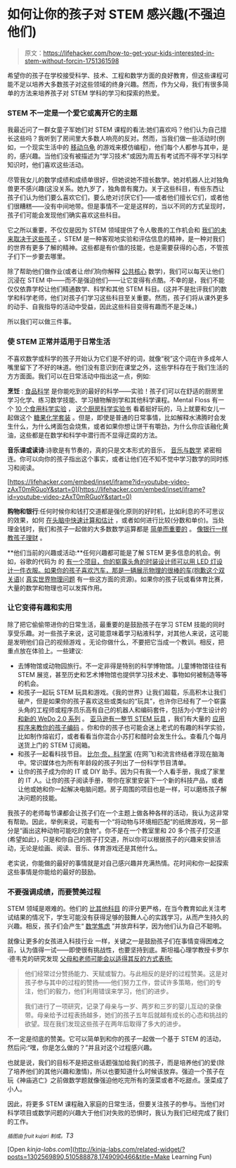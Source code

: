 # 如何让你的孩子对 STEM 感兴趣(不强迫他们)

> 原文：<https://lifehacker.com/how-to-get-your-kids-interested-in-stem-without-forcin-1751361598>

希望你的孩子在学校接受科学、技术、工程和数学方面的良好教育，但这些课程可能不足以培养大多数孩子对这些领域的终身兴趣。然而，作为父母，我们有很多简单的方法来培养孩子对 STEM 学科的学习和探索的热爱。



### STEM 不一定是一个爱它或离开它的主题

我最近问了一群女童子军她们对 STEM 课程的看法:她们喜欢吗？他们认为自己擅长这些吗？我听到了房间里大多数人响亮的反对。然而，当我们做一些活动时(例如，一个现实生活中的 [移动乌龟](https://itunes.apple.com/us/app/move-turtle.-programming-for/id509013878?mt=8) 的游戏来模仿编程)，他们每个人都参与其中，是的，感兴趣。当他们没有被描述为“学习技术”或因为周五有考试而不得不学习科学知识时，他们喜欢这些活动。

尽管我女儿的数学成绩和成绩单很好，但她说她不擅长数学。她对机器人比对独角兽更不感兴趣(这没关系。她九岁了，独角兽有魔力。关于这些科目，有些东西让孩子们认为他们要么喜欢它们，要么绝对讨厌它们——或者他们擅长它们，或者他们很糟糕——没有中间地带。但是事情不一定是这样的，当以不同的方式呈现时，孩子们可能会发现他们确实喜欢这些科目。

它之所以重要，不仅仅是因为 STEM 领域提供了令人敬畏的工作机会和 [我们的未来取决于这些孩子](http://www.npr.org/sections/ed/2015/10/28/451194296/will-stem-education-be-the-child-left-behind) 。STEM 是一种客观地实验和评估信息的精神，是一种对我们的世界有更多了解的精神。这些都是有价值的技能，也是需要获得的心态，不管孩子们下一步要去哪里。

除了帮助他们做作业(或者让*他们*向你解释 [公共核心](http://lifehacker.com/the-parents-guide-to-the-common-core-1655150625) 数学)，我们可以每天让他们沉浸在 STEM 中——而不是强迫他们——让它变得有点酷。不幸的是，我们不能仅仅依靠学校让他们精通数学、科学和其他 STEM 科目。(这并不是批评我们的数学和科学老师，他们对孩子们学习这些科目至关重要。然而，孩子们将从课外更多的动手、自我指导的活动中受益，因此这些科目变得有趣而不是乏味。)

所以我们可以做三件事。

### 使 STEM 正常并适用于日常生活

不喜欢数学或科学的孩子开始认为它们是不好的词，就像“税”这个词在许多成年人嘴里留下了不好的味道。他们没有意识到在课堂之外，这些学科存在于我们生活的方方面面。我们可以在日常活动中指出这一点，例如:

**烹饪** : [食品科学](https://lifehacker.com/how-to-improve-your-home-cooking-with-the-power-of-scie-511405909) 是你能吃到的最好的科学——实验！孩子们可以在舒适的厨房里学习化学、练习数学技能、学习植物解剖学和其他科学课程。Mental Floss 有一个 [10 个食用科学实验](http://mentalfloss.com/article/56625/10-science-experiments-you-can-eat-your-kids) ， [这个厨房科学实验书](http://www.amazon.com/Kitchen-Science-Lab-Kids-Hands-/dp/1592539254/ref=sr_1_2?asc_campaign=InlineText&asc_refurl=https://lifehacker.com/how-to-get-your-kids-interested-in-stem-without-forcin-1751361598&asc_source=&ie=UTF8&qid=1452024888&sr=8-2&tag=kinjalifehackerlink-20) 看着挺好玩的，马上就要和女儿一起做这个 [糖果化学套装](http://www.thamesandkosmos.com/index.php/product/category/science-kits/candy-chemistry-) 。但是，即使是普通的日常事情，比如解释水沸腾时会发生什么，为什么烤面包会烧焦，或者如果你想让饼干有嚼劲，为什么你应该融化黄油，这些都是在数学和科学中潜行而不显得迂腐的方法。

**音乐课或读诗**:诗歌是有节奏的，真的只是文本形式的音乐， [音乐与数学](http://www.ams.org/samplings/math-and-music) 紧密相连。你可以向你的孩子指出这个事实，或者让他们在不知不觉中学习数学的同时练习和阅读。

 [https://lifehacker.com/embed/inset/iframe?id=youtube-video-zAxT0mRGuoY&start=0](https://lifehacker.com/embed/inset/iframe?id=youtube-video-zAxT0mRGuoY&start=0) 

**购物和银行**:任何时候你和钱打交道都是强化原则的好时机，比如利息的不可思议的效果，如何 [在头脑中快速计算和估计](http://lifehacker.com/practical-math-shortcuts-for-everyday-life-1495337792#_ga=1.52401770.215283347.1446666951) ，或者如何进行比较(分数和单价)。当处理金钱时，我们和孩子一起做的大多数数学运算都是 [简单而重要的](https://lifehacker.com/how-should-i-teach-my-kids-about-money-989572776) 。 [像银行一样教孩子理财](http://lifehacker.com/teach-your-kids-about-money-by-acting-like-a-bank-1712551795) 。

**他们当前的兴趣或活动:**任何兴趣都可能是了解 STEM 更多信息的机会。例如，谷歌的代码为 的 [有一个项目，你的崭露头角的时装设计师可以用 LED 灯设计一件衣服。如果你的孩子喜欢汽车，那是一辆展示物理的很棒的车(抱歉这个双关语)(](http://madewithcode.com/) [真实世界物理问题](http://www.real-world-physics-problems.com/physics-for-kids.html) 有一些这方面的资源)。如果你的孩子玩或看体育比赛，大量的数学和物理也可以发挥作用。

### 让它变得有趣和实用

除了把它偷偷带进你的日常生活，最重要的是鼓励孩子在学习 STEM 技能的同时享受乐趣。对一些孩子来说，这可能意味着学习粘液科学，对其他人来说，这可能是发明他们自己的视频游戏 。无论你做什么，不要把它当成一个教训。相反，把重点放在体验上。一些建议:

*   去博物馆或动物园旅行。不一定非得是特别的科学博物馆。儿童博物馆往往有 STEM 展览，甚至历史和艺术博物馆也提供学习技术史、事物如何被制造等等的机会。
*   和孩子一起玩 STEM 玩具和游戏。《我的世界》让我们超载，乐高积木让我们破产，但是如果你的孩子喜欢这些或类似的“玩具”，也许你已经有了一个崭露头角的工程师或程序员乐高有自己的机器人和编码套件，包括为小学生设计的 [和新的 WeDo 2.0 系列](http://lego.gizmodo.com/i-would-have-been-a-better-student-if-my-school-had-tau-1750867513) 。 [亚马逊有一整节 STEM 玩具](http://www.amazon.com/STEM-Toys-Store/b?asc_campaign=InlineText&asc_refurl=https://lifehacker.com/how-to-get-your-kids-interested-in-stem-without-forcin-1751361598&asc_source=&ie=UTF8&node=11021999011&tag=kinjalifehackerlink-20) ，我们有大量的 [应用程序来教你的孩子编码](http://lifehacker.com/how-and-why-to-teach-your-kids-to-code-510588878) 。你和你的孩子也可能会迷上老式的有趣的科学实验，比如制作熔岩灯，或者看看当你混合小苏打和醋时会发生什么。查看几个每月送货上门的 STEM 订阅箱。
*   和孩子一起看科技节目。 [比尔·奈，科学家](http://www.imdb.com/title/tt0173528/) (在网飞)和流言终结者浮现在脑海中。常识媒体也为所有年龄段的孩子列出了一份科学节目清单。
*   让你的孩子成为你的 IT 或 DIY 助手。因为只有我一个人看手册，我成了家里的 IT 人。让你的孩子阅读手册，带你在家里安装下一个新的科技产品，或者让他或她和你一起解决电脑问题。房子周围的项目也是一样，可以磨练孩子解决问题的技能。

我孩子的老师每节课都会让孩子们在一个主题上做各种各样的活动，我认为这非常有帮助。因此，举例来说，可能有一个“将动物与环境相匹配”的纸牌游戏，另一部分是“画出这种动物可能吃的食物”。你不是在一个教室里和 20 多个孩子打交道(希望如此)，只是和你自己的孩子打交道，所以你可以根据孩子的兴趣来安排活动，无论是绘画、阅读、音乐、体育游戏还是其他什么。

老实说，你能做的最好的事情就是对自己感兴趣并充满热情。花时间和你一起探索这些事情是你能给的最好的鼓励。

### 不要强调成绩，而要赞美过程

STEM 领域是艰难的。他们的 [比其他科目](http://anniemurphypaul.com/2014/03/why-dont-more-students-take-stem-courses-because-the-grading-is-harder/) 的评分更严格，在当今教育如此关注考试结果的情况下，学生可能没有获得足够的鼓舞人心的实践学习，从而产生持久的兴趣。相反，孩子们会产生“ [数学焦虑](https://www.youtube.com/watch?v=xaEjBvmwzoA) ”并放弃科学，因为他们认为自己不聪明。

就像让更多的女孩进入科技行业 一样，关键之一是鼓励孩子们在事情变得困难之前，认为值得一试——即使很有挑战性，也要坚持到底。斯坦福心理学教授卡罗尔·德韦克的研究发现 [父母和老师可能会以适得其反的方式表扬:](http://www.theatlantic.com/education/archive/2014/11/too-many-kids-quit-science-because-they-dont-think-theyre-smart/382165/)

> 他们经常过分赞扬能力、天赋或智力。与此相反的是好的过程赞美。这是对孩子参与其中的过程的赞扬——他们努力工作，尝试许多策略，他们的专注，他们的毅力，他们利用错误来学习，他们的进步。
> 
> 我们进行了一项研究，记录了母亲与一岁、两岁和三岁的婴儿互动的录像带。母亲给予过程表扬越多，她们的孩子五年后就越有成长的心态和挑战的欲望。现在我们发现这些孩子在两年后取得了多大的进步。

不一定是彻底的赞美。它可以简单到和你的孩子一起做一个基于 STEM 的活动，然后问:“嘿，你是怎么做的？”并且对这个过程感兴趣。

也就是说，我们的目标不是把这些话题强加给我们的孩子，而是培养他们的爱(除了培养他们的其他兴趣和激情)，所以也要知道什么时候该放弃。强迫一个孩子在玩《神庙逃亡》之前做数学题就像强迫他吃完所有的菠菜或者不吃甜点。菠菜成了小人。

因此，将更多 STEM 课程融入家庭的日常生活，但要关注孩子的参与。当他们对科学项目或数学问题的兴趣大于他们对失败的恐惧时，我认为我们已经完成了我们的工作。

*<small>插图由 fruit kujari 制成。</small>T3*

[Open *kinja-labs.com*](http://kinja-labs.com/related-widget/?posts=1302569890,510588878,1749090466&title=Make Learning Fun)
